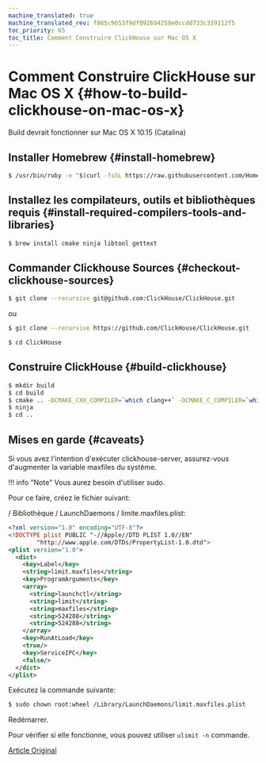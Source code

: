 ```yaml
---
machine_translated: true
machine_translated_rev: f865c9653f9df092694258e0ccdd733c339112f5
toc_priority: 65
toc_title: Comment Construire ClickHouse sur Mac OS X
---
```


# Comment Construire ClickHouse sur Mac OS X {#how-to-build-clickhouse-on-mac-os-x}

Build devrait fonctionner sur Mac OS X 10.15 (Catalina)

## Installer Homebrew {#install-homebrew}

``` bash
$ /usr/bin/ruby -e "$(curl -fsSL https://raw.githubusercontent.com/Homebrew/install/master/install)"
```

## Installez les compilateurs, outils et bibliothèques requis {#install-required-compilers-tools-and-libraries}

``` bash
$ brew install cmake ninja libtool gettext
```

## Commander Clickhouse Sources {#checkout-clickhouse-sources}

``` bash
$ git clone --recursive git@github.com:ClickHouse/ClickHouse.git
```

ou

``` bash
$ git clone --recursive https://github.com/ClickHouse/ClickHouse.git

$ cd ClickHouse
```

## Construire ClickHouse {#build-clickhouse}

``` bash
$ mkdir build
$ cd build
$ cmake .. -DCMAKE_CXX_COMPILER=`which clang++` -DCMAKE_C_COMPILER=`which clang`
$ ninja
$ cd ..
```

## Mises en garde {#caveats}

Si vous avez l'intention d'exécuter clickhouse-server, assurez-vous d'augmenter la variable maxfiles du système.

!!! info "Note"
    Vous aurez besoin d'utiliser sudo.

Pour ce faire, créez le fichier suivant:

/ Bibliothèque / LaunchDaemons / limite.maxfiles.plist:

``` xml
<?xml version="1.0" encoding="UTF-8"?>
<!DOCTYPE plist PUBLIC "-//Apple//DTD PLIST 1.0//EN"
        "http://www.apple.com/DTDs/PropertyList-1.0.dtd">
<plist version="1.0">
  <dict>
    <key>Label</key>
    <string>limit.maxfiles</string>
    <key>ProgramArguments</key>
    <array>
      <string>launchctl</string>
      <string>limit</string>
      <string>maxfiles</string>
      <string>524288</string>
      <string>524288</string>
    </array>
    <key>RunAtLoad</key>
    <true/>
    <key>ServiceIPC</key>
    <false/>
  </dict>
</plist>
```

Exécutez la commande suivante:

``` bash
$ sudo chown root:wheel /Library/LaunchDaemons/limit.maxfiles.plist
```

Redémarrer.

Pour vérifier si elle fonctionne, vous pouvez utiliser `ulimit -n` commande.

[Article Original](https://clickhouse.tech/docs/en/development/build_osx/) <!--hide-->
